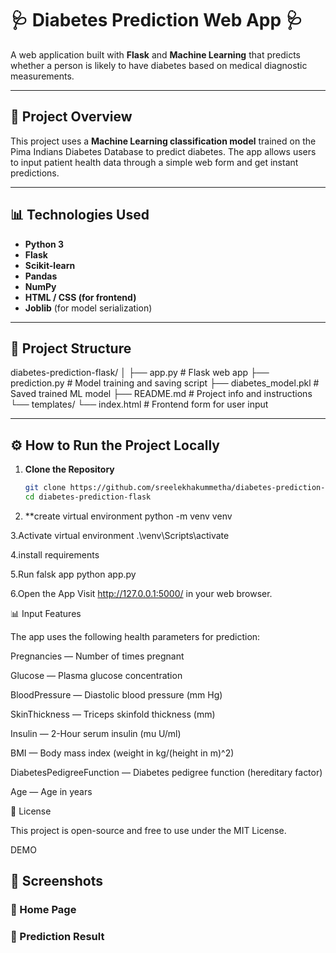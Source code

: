 # 🩺 Diabetes Prediction Web App 🩺

A web application built with **Flask** and **Machine Learning** that predicts whether a person is likely to have diabetes based on medical diagnostic measurements.

---

## 📌 Project Overview

This project uses a **Machine Learning classification model** trained on the Pima Indians Diabetes Database to predict diabetes. The app allows users to input patient health data through a simple web form and get instant predictions.

---

## 📊 Technologies Used

- **Python 3**
- **Flask**
- **Scikit-learn**
- **Pandas**
- **NumPy**
- **HTML / CSS (for frontend)**
- **Joblib** (for model serialization)

---

## 📁 Project Structure

diabetes-prediction-flask/
│
├── app.py # Flask web app
├── prediction.py # Model training and saving script
├── diabetes_model.pkl # Saved trained ML model 
├── README.md # Project info and instructions
└── templates/
└── index.html # Frontend form for user input

---

## ⚙️ How to Run the Project Locally

1. **Clone the Repository**
   ```bash
   git clone https://github.com/sreelekhakummetha/diabetes-prediction-flask.git
   cd diabetes-prediction-flask
   
2. **create virtual environment
   python -m venv venv
   
3.Activate virtual environment
.\venv\Scripts\activate

4.install requirements

5.Run falsk app
python app.py

6.Open the App
Visit http://127.0.0.1:5000/ in your web browser.


📊 Input Features

The app uses the following health parameters for prediction:

Pregnancies — Number of times pregnant

Glucose — Plasma glucose concentration

BloodPressure — Diastolic blood pressure (mm Hg)

SkinThickness — Triceps skinfold thickness (mm)

Insulin — 2-Hour serum insulin (mu U/ml)

BMI — Body mass index (weight in kg/(height in m)^2)

DiabetesPedigreeFunction — Diabetes pedigree function (hereditary factor)

Age — Age in years

📜 License

This project is open-source and free to use under the MIT License.

DEMO
## 📸 Screenshots

### 🔹 Home Page



### 🔹 Prediction Result







 
